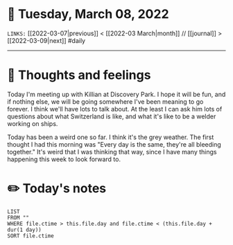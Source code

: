 # 📅 Tuesday, March 08, 2022
`LINKS:` [[2022-03-07|previous]] < [[2022-03 March|month]] // [[journal]] > [[2022-03-09|next]] 
#daily

---
# 💭 Thoughts and feelings
Today I'm meeting up with Killian at Discovery Park. I hope it will be fun, and if nothing else, we will be going somewhere I've been meaning to go forever. I think we'll have lots to talk about. At the least I can ask him lots of questions about what Switzerland is like, and what it's like to be a welder working on ships. 

Today has been a weird one so far. I think it's the grey weather. The first thought I had this morning was "Every day is the same, they're all bleeding together." It's weird that I was thinking that way, since I have many things happening this week to look forward to. 

# ✏️ Today's notes
```dataview
LIST 
FROM ""
WHERE file.ctime > this.file.day and file.ctime < (this.file.day + dur(1 day))
SORT file.ctime
```
